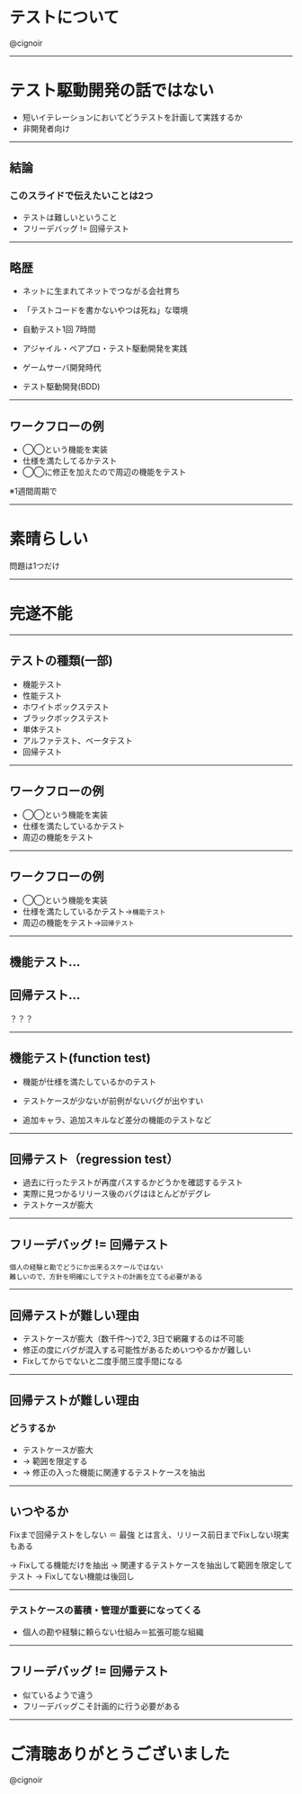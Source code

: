 # テストについて

@cignoir

---

# テスト駆動開発の話ではない
- 短いイテレーションにおいてどうテストを計画して実践するか
- 非開発者向け

---

## 結論
### このスライドで伝えたいことは2つ

- テストは難しいということ
- フリーデバッグ != 回帰テスト

---

## 略歴

- ネットに生まれてネットでつながる会社育ち
 - 「テストコードを書かないやつは死ね」な環境
 - 自動テスト1回 7時間
 - アジャイル・ペアプロ・テスト駆動開発を実践

- ゲームサーバ開発時代
 - テスト駆動開発(BDD)

---

## ワークフローの例

- ◯◯という機能を実装
- 仕様を満たしてるかテスト
- ◯◯に修正を加えたので周辺の機能をテスト

※1週間周期で

---

# 素晴らしい

問題は1つだけ

---

# 完遂不能

---

## テストの種類(一部)

- 機能テスト
- 性能テスト
- ホワイトボックステスト
- ブラックボックステスト
- 単体テスト
- アルファテスト、ベータテスト
- 回帰テスト

---

## ワークフローの例

- ◯◯という機能を実装
- 仕様を満たしているかテスト
- 周辺の機能をテスト

---

## ワークフローの例

- ◯◯という機能を実装
- 仕様を満たしているかテスト→```機能テスト```
- 周辺の機能をテスト→```回帰テスト```

---

## 機能テスト…
## 回帰テスト…

？？？

---

## 機能テスト(function test)

- 機能が仕様を満たしているかのテスト
- テストケースが少ないが前例がないバグが出やすい

- 追加キャラ、追加スキルなど差分の機能のテストなど

---

## 回帰テスト（regression test）

- 過去に行ったテストが再度パスするかどうかを確認するテスト
- 実際に見つかるリリース後のバグはほとんどがデグレ
- テストケースが膨大

---

## フリーデバッグ != 回帰テスト

```
個人の経験と勘でどうにか出来るスケールではない
難しいので、方針を明確にしてテストの計画を立てる必要がある
```

---

## 回帰テストが難しい理由

- テストケースが膨大（数千件～)で2, 3日で網羅するのは不可能
- 修正の度にバグが混入する可能性があるためいつやるかが難しい
- Fixしてからでないと二度手間三度手間になる

---

## 回帰テストが難しい理由
### どうするか

- テストケースが膨大
 - → 範囲を限定する
 - → 修正の入った機能に関連するテストケースを抽出

---

## いつやるか

 Fixまで回帰テストをしない ＝ 最強
 とは言え、リリース前日までFixしない現実もある

 → Fixしてる機能だけを抽出
 → 関連するテストケースを抽出して範囲を限定してテスト
 → Fixしてない機能は後回し

---

### テストケースの蓄積・管理が重要になってくる
- 個人の勘や経験に頼らない仕組み＝拡張可能な組織

---

## フリーデバッグ != 回帰テスト

- 似ているようで違う
- フリーデバッグこそ計画的に行う必要がある

---

# ご清聴ありがとうございました
@cignoir
